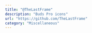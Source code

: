 ```yaml
---
title: "@TheLastFrame"
description: "Buds Pro icons"
url: "https://github.com/TheLastFrame"
category: "Miscellaneous"
---
```


